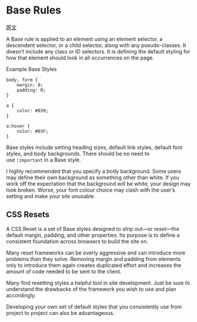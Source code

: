 # Base Rules

[原文](https://smacss.com/book/type-base)

A Base rule is applied to an element using an element selector, a descendent selector, or a child selector, along with any pseudo-classes. It doesn’t include any class or ID selectors. It is defining the default styling for how that element should look in all occurrences on the page.



Example Base Styles

```
body, form {
    margin: 0;
    padding: 0;
}

a {
    color: #039;
}

a:hover {
    color: #03F;    
}

```



Base styles include setting heading sizes, default link styles, default font styles, and body backgrounds. There should be no need to use `!important` in a Base style.

I highly recommended that you specify a body background. Some users may define their own background as something other than white. If you work off the expectation that the background will be white, your design may look broken. Worse, your font colour choice may clash with the user’s setting and make your site unusable.

## CSS Resets

A CSS Reset is a set of Base styles designed to strip out—or *reset*—the default margin, padding, and other properties. Its purpose is to define a consistent foundation across browsers to build the site on.

Many reset frameworks can be overly aggressive and can introduce more problems than they solve. Removing margin and padding from elements only to introduce them again creates duplicated effort and increases the amount of code needed to be sent to the client.

Many find resetting styles a helpful tool in site development. Just be sure to understand the drawbacks of the framework you wish to use and plan accordingly.

Developing your own set of default styles that you consistently use from project to project can also be advantageous.

